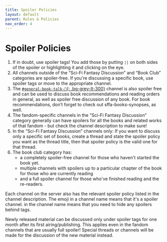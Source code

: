 ```yaml
---
title: Spoiler Policies
layout: default
parent: Rules & Policies
nav_order: 4
---
```


# Spoiler Policies

1. If in doubt, use spoiler tags! You add those by putting `||` on both sides of the spoiler or highlighting it and clicking on the eye.
2. All channels outside of the “Sci-Fi Fantasy Discussion” and “Book Club” categories are spoiler-free. If you're discussing a specific book, use spoiler tags or move to the appropriate channel.
3. The [`#general-book-talk-📓`{: .bg-grey-lt-300}](https://discord.com/channels/959795934240309248/960102689902059562) channel is also spoiler free and can be used to discuss book recommendations and reading orders in general, as well as spoiler free discussion of any book. For book recommendations, don’t forget to check out sffa-books-synopses, as well.
4. The fandom-specific channels in the “Sci-Fi Fantasy Discussion” category generally can have spoilers for all the books and related works of that fandom - but check the channel description to make sure!
5. In the “Sci-Fi Fantasy Discussion” channels only: If you want to discuss only a specific set of books, create a thread and state the spoiler policy you want as the thread title, then that spoiler policy is the valid one for that thread.
6. The book club category has:
    - a completely spoiler-free channel for those who haven't started the book yet.
    - multiple channels with spoilers up to a particular chapter of the book for those who are currently reading
    - and a full spoiler channel for those who've finished reading and the re-readers.

Each channel on the server also has the relevant spoiler policy listed in the channel description.
The  emoji in a channel name means that it's a spoiler channel.  in the channel name means that you need to hide any spoilers behind tags.

Newly released material can be discussed only under spoiler tags for one month after its first airing/publishing. This applies even in the fandom channels that are usually full spoiler! Special threads or channels will be made for the discussion of the new material instead.
